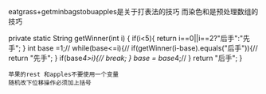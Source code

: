 eatgrass+getminbagstobuapples是关于打表法的技巧
而染色和是预处理数组的技巧


  private static String getWinner(int i) {
       if(i<5){
           return i==0||i==2?"后手":"先手";
       }
       int base =1;//
       while(base<=i){//
           if(getWinner(i-base).equals("后手")){//
               return "先手";
           }
           if(base*4>i){//
               break;
           }
           base = base*4;//
       }
       return "后手";
    }
    
    
    
    苹果的rest 和apples不要使用一个变量
    随机改下位移操作必须加上括号
